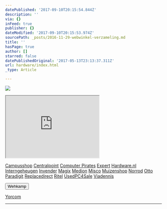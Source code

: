 ```yaml
---
datePublished: '2017-09-10T20:15:54.844Z'
description: ''
via: {}
inFeed: true
publisher: {}
dateModified: '2017-09-10T20:15:53.974Z'
sourcePath: _posts/2016-11-29-webwinkel-verzameling.md
title: ''
hasPage: true
author: []
starred: false
datePublishedOriginal: '2017-05-13T23:13:37.311Z'
url: hardware/index.html
_type: Article

---
```

![](https://the-grid-user-content.s3-us-west-2.amazonaws.com/e4f5c7a1-5645-4150-88af-80872fdd68a7.jpg)

<iframe src="https://the-grid.github.io/ed-userhtml/?g=eJy1Vstu2zAQvPsrWAHRzXraaWKbCtKkRQukaQ8-tCdjRa4lwhQlUDTk_H0pWQ7swgZysACB1ArQ7Mxwd8HFp-dfT8u_v7-S3BQyGS0OGwJPRqMFkFzjmjq5MdXM95um8R6lSCEFj5WFQwzoDA11VqkEtXGShSgyUmt28kdaFqCNp6T_o4AMa1_xdCX2rybHTAvuN0JtUCqAwj8kqFTmEJAW_fvy5wsxW1NqAdIhtXmTSJ1GcJPPwiCodvMcRZabNiA2SkvNUc-CuSXkQ0IuCGFYc6GRtdSGkQI2xbjPMaQcwzyjgaNd2Aa1p9D4D4yG09tJ4EJRzQt6F06ju_suABrG8efbsAs07bYtHewwcVdprOvBz9NCo1ZgsCVnrAHG0Ptgsgqj1V7vqhd8E30b6LjfGQytNUUwY9ExG0TJAf9qOi7JYLmROFj_HfA_KCM6lhF9TMaF1ouiSRD3rRdG59rutWnGnPfNd64kiUZJHVWuSynLxkmeUSlRcwTZzt6r-MPfIa_QntPzHtWWWmVJKdSVLjMNRQGWZyfCZ1KwzX59qGjoGrrV0q3pJA4Dd02Xf15c-4G2ODfxo3XJPnud3f-uggLpl1KOX5E3mA5URRbfJhvMoZ4VQ2WLSFalUB23vqJ8oTjuvCqv2oE2jY8H2lENnR9r_9fQ02mOhFzDnxPi15wY1nn-Zm8j_v5W8g9bMvKr" height="200" style=""></iframe>

[Campusshop][0]
[Centralpoint][1]
[Computer Pirates][2]
[Expert][3]
[Hardware.nl][4]
[Interngeheugen][5]
[Invender][6]
[Magix][7]
[Medion][8]
[Misco][9]
[Muizenshop][10]
[Norrod][11]
[Otto][12]
[Paradigit][13]
[Replacedirect][14]
[Ritel][15]
[UsedPC4Sale][16]
[Viadennis][17]

<button data-role="cta" style="">Wehkamp</button>

[Yorcom][18]

---



[0]: http://www.campusshop.nl/tt/index.aspx?tt=23397_12_133761_Campusshop&r=%2F
[1]: http://www.centralpoint.nl/tracker/index.php?tt=534_12_133761_Ned-Web&r=%2F
[2]: http://www.computerpirates.com/
[3]: http://tc.tradetracker.net/?c=5515&m=12&a=133761&u=%2F
[4]: http://www.hardware.nl/
[5]: http://www.interngeheugen.com/tt/?tt=2902_12_133761_Interngeheugen&r=%2F
[6]: http://www.invender.nl/ttiv/index.php?tt=352_12_133761_Invender&r=%2F
[7]: http://www.magix.com/ap/tradetracker/?tt=2074_12_133761_Magix&r=%2F
[8]: http://tc.tradetracker.net/?c=3452&m=12&a=133761
[9]: http://www.misco.nl/
[10]: http://www.muizenshop.nl/
[11]: http://www.norrod.nl/tt/index.aspx?tt=23396_12_133761_Norrod&r=%2F
[12]: http://www.otto.nl/
[13]: http://www.paradigit.nl/tt/index.aspx?tt=5043_12_133761_Paradigit&r=%2F
[14]: http://www.replacedirect.nl/
[15]: http://www.ritel.nl/telecom/?tt=668_12_133761_Ritel&r=%2F
[16]: http://tc.tradetracker.net/?c=20400&m=12&a=133761&r=UsedPC4sale&u=%2F
[17]: http://www.viadennis.nl/computer/?tt=15804_12_133761_Viadennis&r=%2F
[18]: http://www.yorcom.nl/shopping/?tt=4837_12_133761_Rapportagened.webw&r=%2F